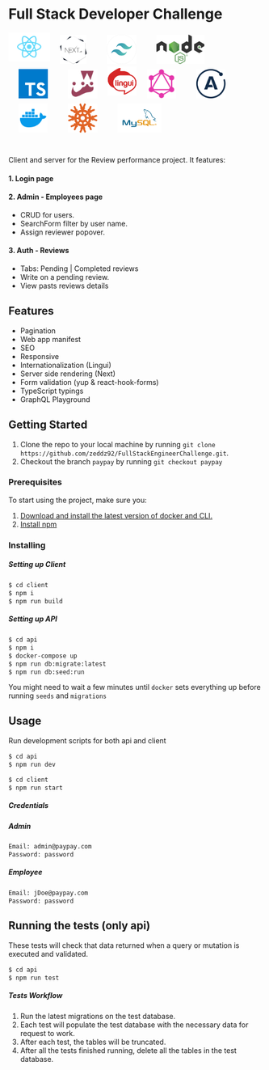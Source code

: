 # Full Stack Developer Challenge

<div style="display: flex; flex-wrap: wrap; margin-bottom: 40px">
  <img height="58" style="object-fit: cover;" src="./images/icons/react.png"/>
  <img style="padding: 5px 20px; object-fit: cover;" height="58" src="./images/icons/next.png"/>
  <img style="padding: 5px 20px; object-fit: cover;" height="58" src="./images/icons/tailwind.png"/>
  <img style="padding: 5px 20px; object-fit: cover;" height="58" src="./images/icons/nodejs.svg"/>
  <img style="padding: 5px 20px; object-fit: cover;" height="58" src="./images/icons/typescript.png"/>
  <img style="padding: 5px 20px; object-fit: cover;" height="58" src="./images/icons/jest.png"/>
  <img height="58" src="./images/icons/lingui.png"/>
  <img style="padding: 5px 20px; object-fit: cover;" height="58" src="./images/icons/graphql.png"/>
  <img style="padding: 5px 20px; object-fit: cover;" height="58" src="./images/icons/apollo.png"/>
  <img style="padding: 5px 20px; object-fit: cover;" height="58" src="./images/icons/docker.png"/>
  <img style="padding: 5px 20px; object-fit: cover;" height="58" src="./images/icons/knex.png"/>
  <img style="padding: 5px 20px; object-fit: cover;" height="58" src="./images/icons/mysql.png"/>
</div>

Client and server for the Review performance project. It features:

#### 1. Login page

#### 2. Admin - Employees page

- CRUD for users.
- SearchForm filter by user name.
- Assign reviewer popover.

#### 3. Auth - Reviews

- Tabs: Pending | Completed reviews
- Write on a pending review.
- View pasts reviews details

## Features

- Pagination
- Web app manifest
- SEO
- Responsive
- Internationalization (Lingui)
- Server side rendering (Next)
- Form validation (yup & react-hook-forms)
- TypeScript typings
- GraphQL Playground

## Getting Started

1. Clone the repo to your local machine by running `git clone https://github.com/zeddz92/FullStackEngineerChallenge.git`.
2. Checkout the branch `paypay` by running `git checkout paypay`

### Prerequisites

To start using the project, make sure you:

1. <a href="https://www.docker.com/products/docker-desktop" target="_blank">Download and install the latest version of docker and CLI.</a>
2. <a href="https://nodejs.org/en/download/" target="_blank">Install npm</a>

### Installing

##### Setting up Client

```shell
$ cd client
$ npm i
$ npm run build
```

##### Setting up API

```shell
$ cd api
$ npm i
$ docker-compose up
$ npm run db:migrate:latest
$ npm run db:seed:run
```

You might need to wait a few minutes until `docker` sets everything up before running `seeds` and `migrations`

## Usage

Run development scripts for both api and client

```shell
$ cd api
$ npm run dev
```

```shell
$ cd client
$ npm run start
```

##### Credentials

##### **Admin**

```
Email: admin@paypay.com
Password: password
```

##### **Employee**

```
Email: jDoe@paypay.com
Password: password
```

## Running the tests (only api)

These tests will check that data returned when a query or mutation is executed and validated.

```shell
$ cd api
$ npm run test
```

##### Tests Workflow

1. Run the latest migrations on the test database.
2. Each test will populate the test database with the necessary data for request to work.
3. After each test, the tables will be truncated.
4. After all the tests finished running, delete all the tables in the test database.
